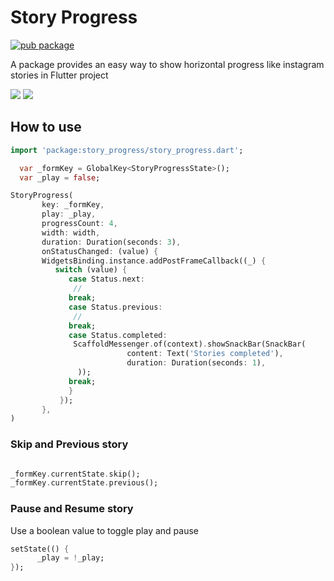 # Story Progress

[![pub package](https://img.shields.io/pub/v/story_progress.svg)](https://pub.dartlang.org/packages/story_progress)

A package provides an easy way to show horizontal progress like instagram stories in Flutter project

<p>
    <img src="https://github.com/hnvn/flutter_shimmer/blob/master/screenshots/loading_list.gif?raw=true"/>
    <img src="https://github.com/hnvn/flutter_shimmer/blob/master/screenshots/slide_to_unlock.gif?raw=true"/>
</p>

## How to use

```dart
import 'package:story_progress/story_progress.dart';

```

```dart
  var _formKey = GlobalKey<StoryProgressState>(); 
  var _play = false;

StoryProgress(
       key: _formKey,
       play: _play,
       progressCount: 4,
       width: width,
       duration: Duration(seconds: 3),
       onStatusChanged: (value) {
       WidgetsBinding.instance.addPostFrameCallback((_) {
          switch (value) {
             case Status.next:
              //       
             break;
             case Status.previous:
              //
             break;
             case Status.completed:
              ScaffoldMessenger.of(context).showSnackBar(SnackBar(
                          content: Text('Stories completed'),
                          duration: Duration(seconds: 1),
               ));
             break;
             }
           });
       },
)

```

###  Skip and Previous story

```dart

_formKey.currentState.skip();
_formKey.currentState.previous();

```

###  Pause and Resume story
 Use a boolean value to toggle play and pause

```dart
setState(() {
      _play = !_play;
});

```









